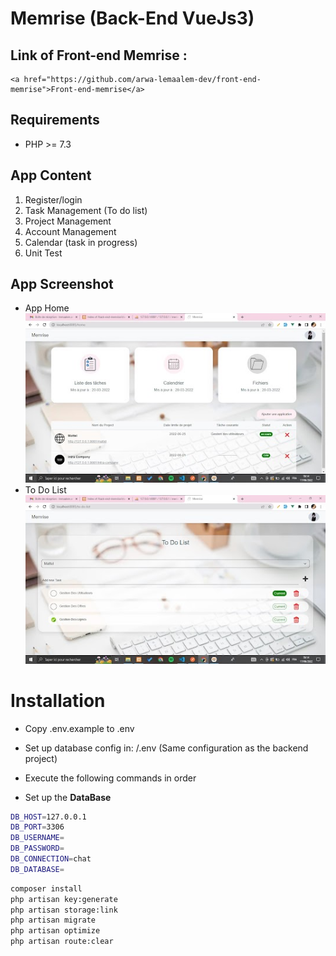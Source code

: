 # Memrise (Back-End VueJs3)</h1>

## Link of Front-end Memrise : 
    <a href="https://github.com/arwa-lemaalem-dev/front-end-memrise">Front-end-memrise</a>
## Requirements

-   PHP >= 7.3

## App Content

<ol>
    <li>Register/login</li>
    <li>Task Management (To do list)</li>
    <li>Project Management</li>
    <li>Account Management</li>
    <li>Calendar (task in progress)</li>
    <li>Unit Test</li>
</ol>

## App Screenshot
<ul>
    <li>App Home</li>
    <img src="public\assets\screenshot_app\app_home.png">
    <li>To Do List</li>
    <img src="public\assets\screenshot_app\todolist.png">
</ul>

# Installation

 * Copy .env.example to .env
 * Set up database config in: /.env (Same configuration as the backend project)

 * Execute the following commands in order
  
  * Set up the **DataBase**
``` bash
DB_HOST=127.0.0.1
DB_PORT=3306
DB_USERNAME=
DB_PASSWORD=
DB_CONNECTION=chat
DB_DATABASE=
```

``` bash
composer install
php artisan key:generate
php artisan storage:link
php artisan migrate 
php artisan optimize
php artisan route:clear
```




 
